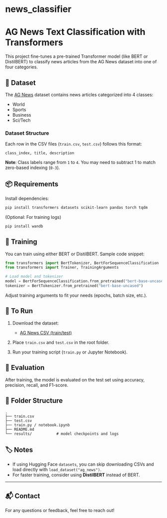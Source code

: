 # news_classifier
# AG News Text Classification with Transformers

This project fine-tunes a pre-trained Transformer model (like BERT or DistilBERT) to classify news articles from the AG News dataset into one of four categories.

## 🔺 Dataset

The [AG News](https://www.di.unipi.it/~gulli/AG_corpus_of_news_articles.html) dataset contains news articles categorized into 4 classes:

* World
* Sports
* Business
* Sci/Tech

### Dataset Structure

Each row in the CSV files (`train.csv`, `test.csv`) follows this format:

```
class_index, title, description
```

**Note**: Class labels range from `1` to `4`. You may need to subtract 1 to match zero-based indexing (`0-3`).

## 📦 Requirements

Install dependencies:

```bash
pip install transformers datasets scikit-learn pandas torch tqdm
```

(Optional: For training logs)

```bash
pip install wandb
```

## 🧠 Training

You can train using either BERT or DistilBERT. Sample code snippet:

```python
from transformers import BertTokenizer, BertForSequenceClassification
from transformers import Trainer, TrainingArguments

# Load model and tokenizer
model = BertForSequenceClassification.from_pretrained("bert-base-uncased", num_labels=4)
tokenizer = BertTokenizer.from_pretrained("bert-base-uncased")
```

Adjust training arguments to fit your needs (epochs, batch size, etc.).

## 🚀 To Run

1. Download the dataset:

   * [AG News CSV (train/test)](https://github.com/mhjabreel/CharCnn_Keras/tree/master/data/ag_news_csv)
2. Place `train.csv` and `test.csv` in the root folder.
3. Run your training script (`train.py` or Jupyter Notebook).

## 🧪 Evaluation

After training, the model is evaluated on the test set using accuracy, precision, recall, and F1-score.

## 📁 Folder Structure

```
.
├── train.csv
├── test.csv
├── train.py / notebook.ipynb
├── README.md
└── results/           # model checkpoints and logs
```

## 🏷️ Notes

* If using Hugging Face `datasets`, you can skip downloading CSVs and load directly with `load_dataset("ag_news")`.
* For faster training, consider using **DistilBERT** instead of BERT.

---

## 📬 Contact

For any questions or feedback, feel free to reach out!


